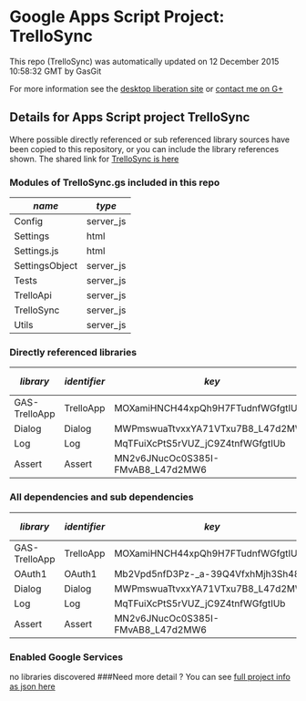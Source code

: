 # Google Apps Script Project: TrelloSync
This repo (TrelloSync) was automatically updated on 12 December 2015 10:58:32 GMT by GasGit

For more information see the [desktop liberation site](http://ramblings.mcpher.com/Home/excelquirks/drivesdk/gettinggithubready "desktop liberation") or [contact me on G+](https://plus.google.com/+BruceMcpherson "Bruce McPherson - GDE")
## Details for Apps Script project TrelloSync
Where possible directly referenced or sub referenced library sources have been copied to this repository, or you can include the library references shown. 
The shared link for [TrelloSync is here](https://script.google.com/d/1tZC6pjNDv71qavREIOkWeHqs_YxTGdu_bumQzayGGWf8mkubk1c-I72Y/edit?usp=sharing "open in the GAS IDE")

### Modules of TrelloSync.gs included in this repo
*name*|*type*
--- | --- 
Config| server_js
Settings| html
Settings.js| html
SettingsObject| server_js
Tests| server_js
TrelloApi| server_js
TrelloSync| server_js
Utils| server_js
### Directly referenced libraries
*library*|*identifier*|*key*|*version*|*dev mode*|*source*|
--- | --- | --- | --- | --- | --- 
GAS-TrelloApp| TrelloApp|MOXamiHNCH44xpQh9H7FTudnfWGfgtIUb|19|yes|[here](libraries/GAS-TrelloApp "library source")
Dialog| Dialog|MWPmswuaTtvxxYA71VTxu7B8_L47d2MW6|2|no|no
Log| Log|MqTFuiXcPtS5rVUZ_jC9Z4tnfWGfgtIUb|14|no|no
Assert| Assert|MN2v6JNucOc0S385I-FMvAB8_L47d2MW6|8|no|no
### All dependencies and sub dependencies
*library*|*identifier*|*key*|*version*|*dev mode*|*source*|
--- | --- | --- | --- | --- | --- 
GAS-TrelloApp| TrelloApp|MOXamiHNCH44xpQh9H7FTudnfWGfgtIUb|19|yes|[here](libraries/GAS-TrelloApp "library source")
OAuth1| OAuth1|Mb2Vpd5nfD3Pz-_a-39Q4VfxhMjh3Sh48|11|no|no
Dialog| Dialog|MWPmswuaTtvxxYA71VTxu7B8_L47d2MW6|2|no|no
Log| Log|MqTFuiXcPtS5rVUZ_jC9Z4tnfWGfgtIUb|14|no|no
Assert| Assert|MN2v6JNucOc0S385I-FMvAB8_L47d2MW6|8|no|no
### Enabled Google Services
no libraries discovered
###Need more detail ?
You can see [full project info as json here](info.json)
